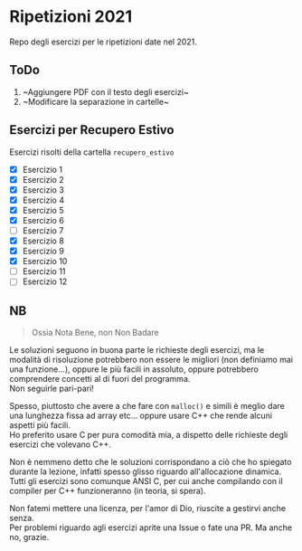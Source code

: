 # Ripetizioni 2021

Repo degli esercizi per le ripetizioni date nel 2021.

## ToDo

1. ~Aggiungere PDF con il testo degli esercizi~
2. ~Modificare la separazione in cartelle~

## Esercizi per Recupero Estivo

Esercizi risolti della cartella `recupero_estivo`

- [x] Esercizio 1
- [x] Esercizio 2
- [x] Esercizio 3
- [x] Esercizio 4
- [x] Esercizio 5
- [x] Esercizio 6
- [ ] Esercizio 7
- [x] Esercizio 8
- [x] Esercizio 9
- [x] Esercizio 10
- [ ] Esercizio 11
- [ ] Esercizio 12

## NB

> Ossia Nota Bene, non Non Badare

Le soluzioni seguono in buona parte le richieste degli esercizi, ma le modalità di risoluzione potrebbero non essere le migliori (non definiamo mai una funzione...), oppure le più facili in assoluto, oppure potrebbero comprendere concetti al di fuori del programma.  
Non seguirle pari-pari!  

Spesso, piuttosto che avere a che fare con `malloc()` e simili è meglio dare una lunghezza fissa ad array etc... oppure usare C++ che rende alcuni aspetti più facili.  
Ho preferito usare C per pura comodità mia, a dispetto delle richieste degli esercizi che volevano C++.  

Non è nemmeno detto che le soluzioni corrispondano a ciò che ho spiegato durante la lezione, infatti spesso glisso riguardo all'allocazione dinamica.  
Tutti gli esercizi sono comunque ANSI C, per cui anche compilando con il compiler per C++ funzioneranno (in teoria, si spera).

Non fatemi mettere una licenza, per l'amor di Dio, riuscite a gestirvi anche senza.  
Per problemi riguardo agli esercizi aprite una Issue o fate una PR. Ma anche no, grazie.
